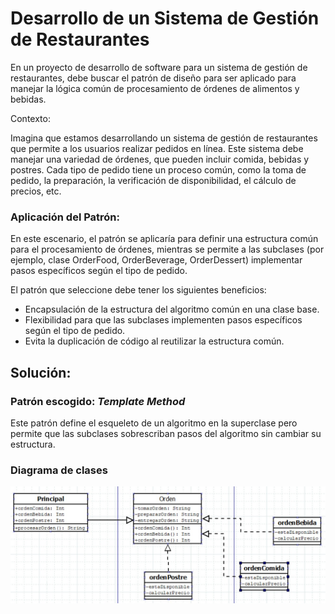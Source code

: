 # Desarrollo de un Sistema de Gestión de Restaurantes

En un proyecto de desarrollo de software para un sistema de gestión de restaurantes, debe buscar el patrón de diseño para ser aplicado para manejar la lógica común de procesamiento de órdenes de alimentos y bebidas.

Contexto:

Imagina que estamos desarrollando un sistema de gestión de restaurantes que permite a los usuarios realizar pedidos en línea. Este sistema debe manejar una variedad de órdenes, que pueden incluir comida, bebidas y postres. Cada tipo de pedido tiene un proceso común, como la toma de pedido, la preparación, la verificación de disponibilidad, el cálculo de precios, etc.


### Aplicación del Patrón:
En este escenario, el patrón se aplicaría para definir una estructura común para el procesamiento de órdenes, mientras se permite a las subclases (por ejemplo, clase OrderFood, OrderBeverage, OrderDessert) implementar pasos específicos según el tipo de pedido.

El patrón que seleccione debe tener los siguientes beneficios:

- Encapsulación de la estructura del algoritmo común en una clase base.
- Flexibilidad para que las subclases implementen pasos específicos según el tipo de pedido.
- Evita la duplicación de código al reutilizar la estructura común.

## Solución:

### Patrón escogido: _Template Method_
Este patrón define el esqueleto de un algoritmo en la superclase pero permite que las subclases sobrescriban pasos del algoritmo sin cambiar su estructura.

### Diagrama de clases
![class_diagram_3](images/class_diagram_3.png)
